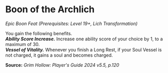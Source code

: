 # Boon of the Archlich
*Epic Boon Feat (Prerequisites: Level 19+, Lich Transformation)*

You gain the following benefits.  
***Ability Score Increase.*** Increase one ability score of your choice by 1, to a maximum of 30.  
***Vessel of Vitality.*** Whenever you finish a Long Rest, if your Soul Vessel is not charged, it gains a soul and becomes charged.

**Source:** *Grim Hollow: Player's Guide 2024 v5.5, p.120*